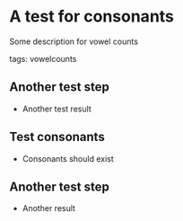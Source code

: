 
# A test for consonants

Some description for vowel counts

tags: vowelcounts

## Another test step

* Another test result

## Test consonants

* Consonants should exist

## Another test step

* Another result
